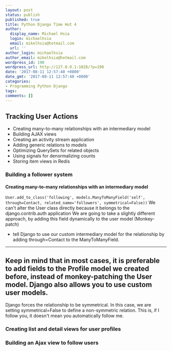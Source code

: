 ```yaml
---
layout: post
status: publish
published: true
title: Python Django Time Hut 4
author:
  display_name: Michael Hsia
  login: michaelhsia
  email: mikelhsia@hotmail.com
  url: ''
author_login: michaelhsia
author_email: mikelhsia@hotmail.com
wordpress_id: 190
wordpress_url: http://127.0.0.1:1028/?p=190
date: '2017-08-11 12:57:40 +0800'
date_gmt: '2017-08-11 12:57:40 +0800'
categories:
- Programming Python Django
tags:
comments: []
---
```


<!--More-->
## Tracking User Actions
- Creating many-to-many relationships with an intermediary model
- Building AJAX views
- Creating an activity stream application
- Adding generic relations to models
- Optimizing QuerySets for related objects
- Using signals for denormalizing counts
- Storing item views in Redis

### Building a follower system
#### Creating many-to-many relationships with an intermediary model
`User.add_to_class('following', models.ManyToManyField('self', through=Contact, related_name='followers', symmetrical=False))`
We can't alter the User class directly because it belongs to the django.contrib.auth application
We are going to take a slightly different approach, by adding this field dynamically to the user model (Monkey-patch)
- tell Django to use our custom intermediary model for the relationship by adding through=Contact to the ManyToManyField.
------------------------------
Keep in mind that in most cases, it is preferable to add fields to the Profile model we created before, instead of monkey-patching the User model. Django also allows you to use custom user models.
------------------------------
Django forces the relationship to be symmetrical. In this case, we are setting symmetrical=False to define a non-symmetric relation. This is, if I follow you, it doesn't mean you automatically follow me.

### Creating list and detail views for user profiles
### Building an Ajax view to follow users

